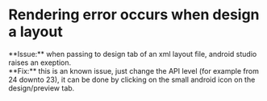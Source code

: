 <h1>Rendering error occurs when design a layout</h1>
**Issue:** when passing to design tab of an xml layout file, android studio raises an exeption.</br>
**Fix:** this is an known issue, just change the API level (for example from 24 downto 23), it can be done by clicking on the small android icon on the design/preview tab.
